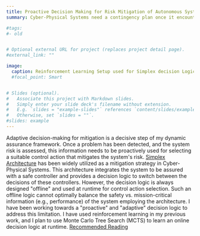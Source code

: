 ```yaml
---
title: Proactive Decision Making for Risk Mitigation of Autonomous Systems
summary: Cyber-Physical Systems need a contingency plan once it encounters high risk because of operational hazards.

#tags:
#- old


# Optional external URL for project (replaces project detail page).
#external_link: ""

image:
  caption: Reinforcement Learning Setup used for Simplex decision Logic
  #focal_point: Smart


# Slides (optional).
#   Associate this project with Markdown slides.
#   Simply enter your slide deck's filename without extension.
#   E.g. `slides = "example-slides"` references `content/slides/example-slides.md`.
#   Otherwise, set `slides = ""`.
#slides: example
---
```


Adaptive decision-making for mitigation is a decisive step of my dynamic assurance framework. Once a problem has been detected, and the system risk is assessed, this information needs to be proactively used for selecting a suitable control action that mitigates the system's risk. [Simplex Architecture](https://ieeexplore.ieee.org/abstract/document/703255?casa_token=b0hDZcHUVyEAAAAA:OOwd116kACcSTNvS2kPzORhUTmzYF8QlX5KS3i9YJpGaMq9-YjbTmrX1Dz0Jb521WuKGDaFH9Q) has been widely utilized as a mitigation strategy in Cyber-Physical Systems. This architecture integrates the system to be assured with a safe controller and provides a decision logic to switch between the decisions of these controllers. However, the decision logic is always designed "offline" and used at runtime for control action selection. Such an offline logic cannot optimally balance the safety vs. mission-critical information (e.g., performance) of the system employing the architecture. I have been working towards a "proactive" and "adaptive" decision logic to address this limitation. I have used reinforcement learning in my previous work, and I plan to use Monte Carlo Tree Search (MCTS) to learn an online decision logic at runtime. [Recommended Reading](https://www.sciencedirect.com/science/article/abs/pii/S1383762120300540)
